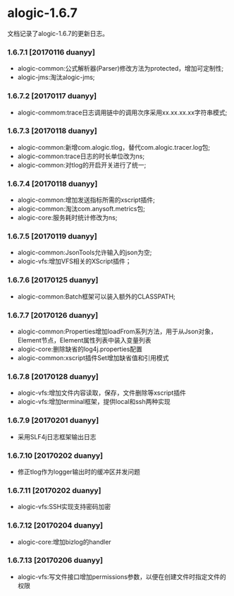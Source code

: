 alogic-1.6.7
============

文档记录了alogic-1.6.7的更新日志。

### 1.6.7.1 [20170116 duanyy]

- alogic-common:公式解析器(Parser)修改方法为protected，增加可定制性;
- alogic-jms:淘汰alogic-jms;
	
### 1.6.7.2 [20170117 duanyy]
	 
- alogic-commom:trace日志调用链中的调用次序采用xx.xx.xx.xx字符串模式;

### 1.6.7.3 [20170118 duanyy]
- alogic-common:新增com.alogic.tlog，替代com.alogic.tracer.log包;
- alogic-common:trace日志的时长单位改为ns;
- alogic-common:对tlog的开启开关进行了统一;

### 1.6.7.4 [20170118 duanyy]
- alogic-common:增加发送指标所需的xscript插件;
- alogic-common:淘汰com.anysoft.metrics包;
- alogic-core:服务耗时统计修改为ns;

### 1.6.7.5 [20170119 duanyy]
- alogic-common:JsonTools允许输入的json为空;
- alogic-vfs:增加VFS相关的XScript插件；

### 1.6.7.6 [20170125 duanyy] 
- alogic-common:Batch框架可以装入额外的CLASSPATH;

### 1.6.7.7 [20170126 duanyy]
- alogic-common:Properties增加loadFrom系列方法，用于从Json对象，Element节点，Element属性列表中装入变量列表
- alogic-core:删除缺省的log4j.properties配置
- alogic-common:xscript插件Set增加缺省值和引用模式

### 1.6.7.8 [20170128 duanyy]
- alogic-vfs:增加文件内容读取，保存，文件删除等xscript插件
- alogic-vfs:增加terminal框架，提供local和ssh两种实现

### 1.6.7.9 [20170201 duanyy]
- 采用SLF4j日志框架输出日志

### 1.6.7.10 [20170202 duanyy] 
- 修正tlog作为logger输出时的缓冲区并发问题

### 1.6.7.11 [20170202 duanyy] 
- alogic-vfs:SSH实现支持密码加密

### 1.6.7.12 [20170204 duanyy] 
- alogic-core:增加bizlog的handler

### 1.6.7.13 [20170206 duanyy]
- alogic-vfs:写文件接口增加permissions参数，以便在创建文件时指定文件的权限

